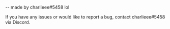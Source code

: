 -- made by charlieee#5458 lol

If you have any issues or would like to report a bug, contact charlieee#5458 via Discord.
